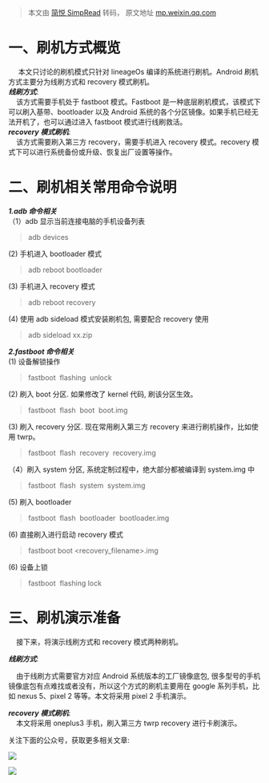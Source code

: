 > 本文由 [简悦 SimpRead](http://ksria.com/simpread/) 转码， 原文地址 [mp.weixin.qq.com](https://mp.weixin.qq.com/s?__biz=Mzg2NzUzNzk1Mw==&mid=2247484206&idx=1&sn=c7ed81fcee32ced399e089f1d4cbb9fb&chksm=cebb4660f9cccf7668c37179b0cb7e6bd5e29455b20e4449ba3be22f27f481d367d6327cd48a&scene=21#wechat_redirect)

一、刷机方式概览
========

     本文只讨论的刷机模式只针对 lineageOs 编译的系统进行刷机。Android 刷机方式主要分为线刷方式和 recovery 模式刷机。  
_**线刷方式**_:  
    该方式需要手机处于 fastboot 模式。Fastboot 是一种底层刷机模式，该模式下可以刷入基带、bootloader 以及 Android 系统的各个分区镜像。如果手机已经无法开机了，也可以通过进入 fastboot 模式进行线刷救活。  
_**recovery 模式刷机**_:  
    该方式需要刷入第三方 recovery，需要手机进入 recovery 模式。recovery 模式下可以进行系统备份或升级、恢复出厂设置等操作。

二、刷机相关常用命令说明
============

_**1.adb 命令相关**_  
（1）adb 显示当前连接电脑的手机设备列表

> adb devices

(2) 手机进入 bootloader 模式

> adb reboot bootloader

(3) 手机进入 recovery 模式

> adb reboot recovery

(4) 使用 adb sideload 模式安装刷机包, 需要配合 recovery 使用

> adb sideload xx.zip

_**2.fastboot 命令相关**_  
(1) 设备解锁操作

> fastboot  flashing  unlock

(2) 刷入 boot 分区. 如果修改了 kernel 代码, 刷该分区生效。  

> fastboot  flash  boot  boot.img

(3) 刷入 recovery 分区. 现在常用刷入第三方 recovery 来进行刷机操作，比如使用 twrp。

> fastboot  flash  recovery  recovery.img

（4）刷入 system 分区, 系统定制过程中，绝大部分都被编译到 system.img 中  

> fastboot  flash  system  system.img

(5) 刷入 bootloader  

> fastboot  flash  bootloader  bootloader.img    

(6) 直接刷入进行启动 recovery 模式

> fastboot boot <recovery_filename>.img

(6) 设备上锁

> fastboot  flashing lock

三、刷机演示准备
========

    接下来，将演示线刷方式和 recovery 模式两种刷机。

_**线刷方式**_:  

    由于线刷方式需要官方对应 Android 系统版本的工厂镜像底包, 很多型号的手机镜像底包有点难找或者没有，所以这个方式的刷机主要用在 google 系列手机，比如 nexus 5、pixel 2 等等。本文将采用 pixel 2 手机演示。

_**recovery 模式刷机**_:  
    本文将采用 oneplus3 手机，刷入第三方 twrp recovery 进行卡刷演示。

关注下面的公众号，获取更多相关文章:  

![](https://mmbiz.qpic.cn/mmbiz_jpg/9vkUcew5433EbW6ic6fzDiceyEicPe0kTjRnyKCFcMFoicc7APewgUGMuS7BRMiaiaWFrFvjTuUFd4TG2oD2taRVaUBQ/640?wx_fmt=jpeg)

![](https://mmbiz.qpic.cn/mmbiz_jpg/LtmuVIq6tF3FUeiaXU7G3N3DpMgKhWnsYJo371deoRZibcibTtz5xL6GphibDxAbBIHyxn5nTk2zHIsFGPxhTdlQ5w/640?wx_fmt=jpeg)